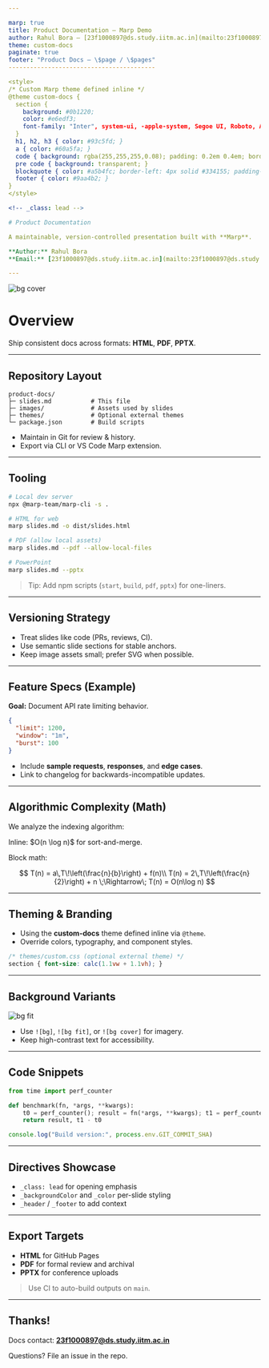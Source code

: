 ```yaml
---

marp: true
title: Product Documentation — Marp Demo
author: Rahul Bora — [23f1000897@ds.study.iitm.ac.in](mailto:23f1000897@ds.study.iitm.ac.in)
theme: custom-docs
paginate: true
footer: "Product Docs — \$page / \$pages"
-----------------------------------------

<style>
/* Custom Marp theme defined inline */
@theme custom-docs {
  section {
    background: #0b1220;
    color: #e6edf3;
    font-family: "Inter", system-ui, -apple-system, Segoe UI, Roboto, Arial, sans-serif;
  }
  h1, h2, h3 { color: #93c5fd; }
  a { color: #60a5fa; }
  code { background: rgba(255,255,255,0.08); padding: 0.2em 0.4em; border-radius: 6px; }
  pre code { background: transparent; }
  blockquote { color: #a5b4fc; border-left: 4px solid #334155; padding-left: 12px; }
  footer { color: #9aa4b2; }
}
</style>

<!-- _class: lead -->

# Product Documentation

A maintainable, version-controlled presentation built with **Marp**.

**Author:** Rahul Bora
**Email:** [23f1000897@ds.study.iitm.ac.in](mailto:23f1000897@ds.study.iitm.ac.in)

---
```


<!-- A slide with a full-bleed background image -->

![bg cover](images/hero.jpg)

# Overview

Ship consistent docs across formats: **HTML**, **PDF**, **PPTX**.

---

## Repository Layout

```
product-docs/
├─ slides.md           # This file
├─ images/             # Assets used by slides
├─ themes/             # Optional external themes
└─ package.json        # Build scripts
```

* Maintain in Git for review & history.
* Export via CLI or VS Code Marp extension.

---

<!-- _header: **Install & Build** -->

## Tooling

```bash
# Local dev server
npx @marp-team/marp-cli -s .

# HTML for web
marp slides.md -o dist/slides.html

# PDF (allow local assets)
marp slides.md --pdf --allow-local-files

# PowerPoint
marp slides.md --pptx
```

> Tip: Add npm scripts (`start`, `build`, `pdf`, `pptx`) for one-liners.

---

<!-- _backgroundColor: #111827 -->

<!-- _color: #fca5a5 -->

## Versioning Strategy

* Treat slides like code (PRs, reviews, CI).
* Use semantic slide sections for stable anchors.
* Keep image assets small; prefer SVG when possible.

---

## Feature Specs (Example)

**Goal:** Document API rate limiting behavior.

```json
{
  "limit": 1200,
  "window": "1m",
  "burst": 100
}
```

* Include **sample requests**, **responses**, and **edge cases**.
* Link to changelog for backwards-incompatible updates.

---

## Algorithmic Complexity (Math)

We analyze the indexing algorithm:

Inline: \$O(n \log n)\$ for sort-and-merge.

Block math:

$$
T(n) = a\,T\!\left(\frac{n}{b}\right) + f(n)\\
T(n) = 2\,T\!\left(\frac{n}{2}\right) + n \;\Rightarrow\; T(n) = O(n\log n)
$$

---

## Theming & Branding

* Using the **custom-docs** theme defined inline via `@theme`.
* Override colors, typography, and component styles.

```css
/* themes/custom.css (optional external theme) */
section { font-size: calc(1.1vw + 1.1vh); }
```

---

## Background Variants

![bg fit](images/diagram.png)

* Use `![bg]`, `![bg fit]`, or `![bg cover]` for imagery.
* Keep high-contrast text for accessibility.

---

## Code Snippets

```python
from time import perf_counter

def benchmark(fn, *args, **kwargs):
    t0 = perf_counter(); result = fn(*args, **kwargs); t1 = perf_counter()
    return result, t1 - t0
```

```javascript
console.log("Build version:", process.env.GIT_COMMIT_SHA)
```

---

## Directives Showcase

<!-- _class: lead -->

* `_class: lead` for opening emphasis
* `_backgroundColor` and `_color` per-slide styling
* `_header` / `_footer` to add context

<!-- _footer: "Support: 23f1000897@ds.study.iitm.ac.in" -->

---

## Export Targets

* **HTML** for GitHub Pages
* **PDF** for formal review and archival
* **PPTX** for conference uploads

> Use CI to auto-build outputs on `main`.

---

## Thanks!

Docs contact: **[23f1000897@ds.study.iitm.ac.in](mailto:23f1000897@ds.study.iitm.ac.in)**

Questions? File an issue in the repo.
